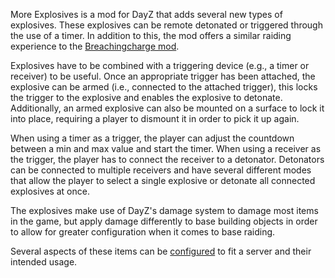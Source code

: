 More Explosives is a mod for DayZ that adds several new types of explosives. 
These explosives can be remote detonated or triggered through the use of a timer. 
In addition to this, the mod offers a similar raiding experience to the [Breachingcharge mod](https://steamcommunity.com/sharedfiles/filedetails/?id=1827241477).

Explosives have to be combined with a triggering device (e.g., a timer or receiver) to be useful.
Once an appropriate trigger has been attached, the explosive can be armed (i.e., connected to the attached trigger), this locks the trigger to the explosive and enables the explosive to detonate.  
Additionally, an armed explosive can also be mounted on a surface to lock it into place, requiring a player to dismount it in order to pick it up again. 

When using a timer as a trigger, the player can adjust the countdown between a min and max value and start the timer. 
When using a receiver as the trigger, the player has to connect the receiver to a detonator. 
Detonators can be connected to multiple receivers and have several different modes that allow the player to select a single explosive or detonate all connected explosives at once. 

The explosives make use of DayZ's damage system to damage most items in the game, but apply damage differently to base building objects in order to allow for greater configuration when it comes to base raiding. 

Several aspects of these items can be [configured](https://github.com/PhilippVidal/MoreExplosives/wiki/Configuration) to fit a server and their intended usage.
